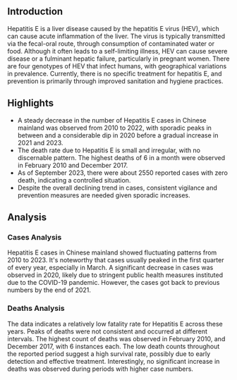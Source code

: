 ## Introduction

Hepatitis E is a liver disease caused by the hepatitis E virus (HEV), which can cause acute inflammation of the liver. The virus is typically transmitted via the fecal-oral route, through consumption of contaminated water or food. Although it often leads to a self-limiting illness, HEV can cause severe disease or a fulminant hepatic failure, particularly in pregnant women. There are four genotypes of HEV that infect humans, with geographical variations in prevalence. Currently, there is no specific treatment for hepatitis E, and prevention is primarily through improved sanitation and hygiene practices.

## Highlights

- A steady decrease in the number of Hepatitis E cases in Chinese mainland was observed from 2010 to 2022, with sporadic peaks in between and a considerable dip in 2020 before a gradual increase in 2021 and 2023. <br/>
- The death rate due to Hepatitis E is small and irregular, with no discernable pattern. The highest deaths of 6 in a month were observed in February 2010 and December 2017. <br/>
- As of September 2023, there were about 2550 reported cases with zero death, indicating a controlled situation. <br/>
- Despite the overall declining trend in cases, consistent vigilance and prevention measures are needed given sporadic increases.

## Analysis

### Cases Analysis

Hepatitis E cases in Chinese mainland showed fluctuating patterns from 2010 to 2023. It's noteworthy that cases usually peaked in the first quarter of every year, especially in March. A significant decrease in cases was observed in 2020, likely due to stringent public health measures instituted due to the COVID-19 pandemic. However, the cases got back to previous numbers by the end of 2021.

### Deaths Analysis

The data indicates a relatively low fatality rate for Hepatitis E across these years. Peaks of deaths were not consistent and occurred at different intervals. The highest count of deaths was observed in February 2010, and December 2017, with 6 instances each. The low death counts throughout the reported period suggest a high survival rate, possibly due to early detection and effective treatment. Interestingly, no significant increase in deaths was observed during periods with higher case numbers.
